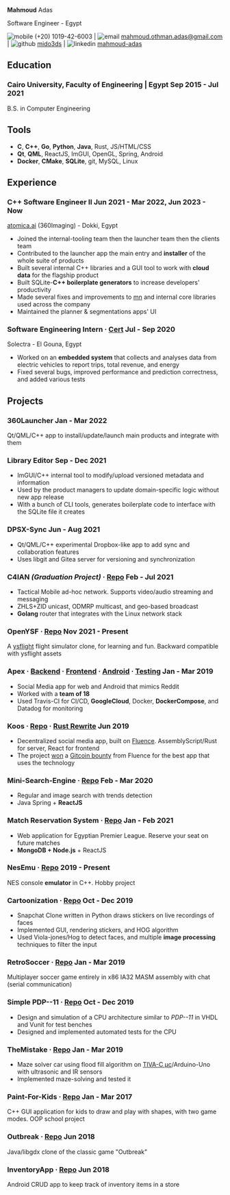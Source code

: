 <link rel="stylesheet" type="text/css" href="cv.css">

<span class='name'>**Mahmoud** Adas</span>

<span class='subheader'>Software Engineer - Egypt</span>

<span class="info">

![mobile](icons/mobile.svg) (+20) 1019-42-6003
|
![email](icons/email.svg) [mahmoud.othman.adas@gmail.com](mailto:mahmoud.othman.adas@gmail.com)
|
![github](icons/github.svg) [mido3ds](https://github.com/mido3ds)
|
![linkedin](icons/linkedin.svg) [mahmoud-adas](https://www.linkedin.com/in/mahmoud-adas)

</span>

## Education

### Cairo University, Faculty of Engineering | <location> Egypt </location> <time> Sep 2015 - Jul 2021 </time>

B.S. in Computer Engineering

## Tools

- **C**, **C++**, **Go**, **Python**, **Java**, Rust, JS/HTML/CSS
- **Qt**, **QML**, ReactJS, ImGUI, OpenGL, Spring, Android
- **Docker**, **CMake**, **SQLite**, git, MySQL, Linux

## Experience

### C++ Software Engineer II <time> Jun 2021 - Mar 2022, Jun 2023 - Now </time>

<location> [atomica.ai](https://atomica.ai) (360Imaging) - Dokki, Egypt </location>

- Joined the internal-tooling team then the launcher team then the clients team
- Contributed to the launcher app the main entry and **installer** of the whole suite of products
- Built several internal C++ libraries and a GUI tool to work with **cloud data** for the flagship product
- Built SQLite-**C++ boilerplate generators** to increase developers' productivity
- Made several fixes and improvements to [mn](https://github.com/MoustaphaSaad/mn/commit/a5b44ee5bdae4e727534ebf660b6521d8f6a70da) and internal core libraries used across the company
- Maintained the planner & segmentations apps' UI

### Software Engineering Intern <links> · [Cert](https://github.com/mido3ds/mido3ds.github.io/raw/master/certs/solectra.pdf) </links> <time> Jul - Sep 2020 </time>

<location> Solectra - El Gouna, Egypt </location>

- Worked on an **embedded system** that collects and analyses data from electric vehicles to report trips, total revenue, and energy
- Fixed several bugs, improved performance and prediction correctness, and added various tests

## Projects

### 360Launcher <time> Jan - Mar 2022 </time>

Qt/QML/C++ app to install/update/launch main products and integrate with them

### Library Editor <time> Sep - Dec 2021 </time>

- ImGUI/C++ internal tool to modify/upload versioned metadata and information
- Used by the product managers to update domain-specific logic without new app release
- With a bunch of CLI tools, generates boilerplate code to interface with the SQLite file it creates

### DPSX-Sync <time> Jun - Aug 2021 </time>

- Qt/QML/C++ experimental Dropbox-like app to add sync and collaboration features
- Uses libgit and Gitea server for versioning and synchronization

### C4IAN *(Graduation Project)* <links> · [Repo](https://www.github.com/mido3ds/C4IAN) </links> <time> Feb - Jul 2021 </time>

- Tactical Mobile ad-hoc network. Supports video/audio streaming and messaging
- ZHLS+ZID unicast, ODMRP multicast, and geo-based broadcast
- **Golang** router that integrates with the Linux network stack

### OpenYSF <links> · [Repo](https://www.github.com/mido3ds/OpenYSF) </links> <time> Nov 2021 - Present </time>

A [ysflight](https://ysflight.org/) flight simulator clone, for learning and fun. Backward compatible with ysflight assets

### Apex <links> · [Backend](https://www.github.com/DarkGeekMS/ApeX-Server) · [Frontend](http://www.github.com/DarkGeekMS/ApeX-Web) · [Android](http://www.github.com/DarkGeekMS/ApeX-Mobile) · [Testing](https://www.github.com/DarkGeekMS/apeXTesting) </links> <time> Jan - Mar 2019 </time>

- Social Media app for web and Android that mimics Reddit
- Worked with a **team of 18**
- Used Travis-CI for CI/CD, **GoogleCloud**, Docker, **DockerCompose**, and Datadog for monitoring

### Koos <links> · [Repo](https://gitlab.com/koos-project/koos) · [Rust Rewrite](https://gitlab.com/koos-project/koos/tree/rust-migration/server) </links> <time> Jun 2019 </time>

- Decentralized social media app, built on [Fluence](http://fluence.dev/). AssemblyScript/Rust for server, React for frontend
- The project [won](https://www.linkedin.com/feed/update/urn:li:activity:6575339127934341120/) a [Gitcoin bounty](https://gitcoin.co/issue/fluencelabs/Bounties/1/3290) from Fluence for the best app that uses the technology

### Mini-Search-Engine <links> · [Repo](https://github.com/mido3ds/mini-search-engine/) </links> <time> Feb - Mar 2020 </time>

- Regular and image search with trends detection
- Java Spring + **ReactJS**

### Match Reservation System <links> · [Repo](https://github.com/mido3ds/match-reservation-system) </links> <time> Jan - Feb 2021 </time>

- Web application for Egyptian Premier League. Reserve your seat on future matches
- **MongoDB + Node.js** + ReactJS

### NesEmu <links> · [Repo](https://github.com/mido3ds/nesemu) </links> <time> 2019 - Present </time>

NES console **emulator** in C++. Hobby project

### Cartoonization <links> · [Repo](http://github.com/Abdulrahman-Khalid/Cartoonization/) </links> <time> Oct - Dec 2019 </time>

- Snapchat Clone written in Python draws stickers on live recordings of faces
- Implemented GUI, rendering stickers, and HOG algorithm
- Used Viola-jones/Hog to detect faces, and multiple **image processing** techniques to filter the input

### RetroSoccer <links> · [Repo](https://github.com/mido3ds/retrosoccer) </links> <time> Jan - Mar 2019 </time>

Multiplayer soccer game entirely in x86 IA32 MASM assembly with chat (serial communication)

### Simple PDP--11 <links> · [Repo](https://github.com/mido3ds/simple-pdp11) </links> <time> Oct - Dec 2019 </time>

- Design and simulation of a CPU architecture similar to *PDP--11* in VHDL and Vunit for test benches
- Designed and implemented automated tests for the CPU

### TheMistake <links> · [Repo](https://www.github.com/Abdulrahman-Khalid/mazeSolver) </links> <time> Jan - Mar 2019 </time>

- Maze solver car using flood fill algorithm on [TIVA-C μc](http://www.ti.com/tool/EK-TM4C123GXL)/Arduino-Uno with ultrasonic and IR sensors
- Implemented maze-solving and tested it

### Paint-For-Kids <links> · [Repo](https://github.com/mido3ds/paint-for-kids) </links> <time> Jan - Mar 2017 </time>

C++ GUI application for kids to draw and play with shapes, with two game modes. OOP school project

### Outbreak <links> · [Repo](https://github.com/mido3ds/Outbreak) </links> <time> Jun 2018 </time>

Java/libgdx clone of the classic game "Outbreak"

### InventoryApp <links> · [Repo](https://github.com/mido3ds/InventoryApp) </links> <time> Jun 2018 </time>

Android CRUD app to keep track of inventory items in a store
